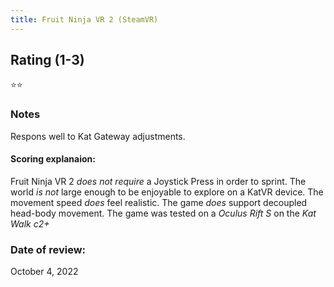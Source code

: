 ```yaml
---
title: Fruit Ninja VR 2 (SteamVR)
---
```


## Rating (1-3)
⭐⭐

### Notes
Respons well to Kat Gateway adjustments.

#### Scoring explanaion:
Fruit Ninja VR 2 *does not require* a Joystick Press in order to sprint.
The world *is not* large enough to be enjoyable to explore on a KatVR device.
The movement speed *does* feel realistic.
The game *does* support decoupled head-body movement.
The game was tested on a *Oculus Rift S* on the *Kat Walk c2+*
### Date of review:
October 4, 2022
